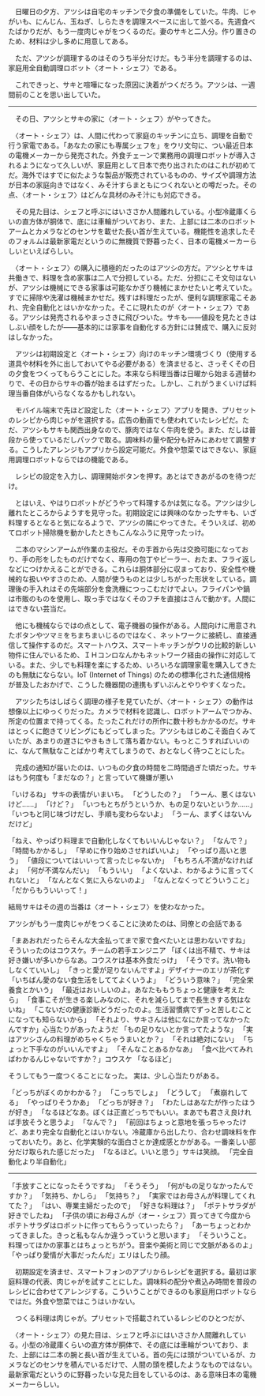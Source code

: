 　日曜日の夕方、アツシは自宅のキッチンで夕食の準備をしていた。牛肉、じゃがいも、にんじん、玉ねぎ、しらたきを調理スペースに出して並べる。先週食べたばかりだが、もう一度肉じゃがをつくるのだ。妻のサキと二人分。作り置きのため、材料は少し多めに用意してある。

　ただ、アツシが調理するのはそのうち半分だけだ。もう半分を調理するのは、家庭用全自動調理ロボット〈オート・シェフ〉である。

　これできっと、サキと喧嘩になった原因に決着がつくだろう。アツシは、一週間前のことを思い出していた。

---

　その日、アツシとサキの家に〈オート・シェフ〉がやってきた。

　〈オート・シェフ〉は、人間に代わって家庭のキッチンに立ち、調理を自動で行う家電である。「あなたの家にも専属シェフを」をウリ文句に、つい最近日本の電機メーカーから発売された。外食チェーンで業務用の調理ロボットが導入されるようになって久しいが、家庭用として日本で売り出されたのはこれが初めてだ。海外ではすでに似たような製品が販売されているものの、サイズや調理方法が日本の家庭向きではなく、みそ汁すらまともにつくれないとの噂だった。その点、〈オート・シェフ〉はどんな具材のみそ汁にも対応できる。

　その見た目は、シェフと呼ぶにはいささか人間離れしている。小型冷蔵庫くらいの直方体が胴体で、底には車輪がついており、また、上部には二本のロボットアームとカメラなどのセンサを載せた長い首が生えている。機能性を追求したそのフォルムは最新家電だというのに無機質で野暮ったく、日本の電機メーカーらしいといえばらしい。

　〈オート・シェフ〉の購入に積極的だったのはアツシの方だ。アツシとサキは共働きで、料理を含め家事は二人で分担している。ただ、分担にこそ文句はないが、アツシは機械にできる家事は可能なかぎり機械にまかせたいと考えていた。すでに掃除や洗濯は機械まかせだ。残すは料理だったが、便利な調理家電こそあれ、完全自動化とはいかなかった。そこに現れたのが〈オート・シェフ〉である。アツシは発売されるやまっさきに飛びついた。サキも――値段を見たときはしぶい顔をしたが――基本的には家事を自動化する方針には賛成で、購入に反対はしなかった。

　アツシは初期設定と〈オート・シェフ〉向けのキッチン環境づくり（使用する道具や材料を外に出しておいてやる必要がある）を済ませると、さっそくその日の夕食をつくってもらうことにした。本来なら料理当番は日曜から始まる週替わりで、その日からサキの番が始まるはずだった。しかし、これがうまくいけば料理当番自体がいらなくなるかもしれない。

　モバイル端末で先ほど設定した〈オート・シェフ〉アプリを開き、プリセットのレシピから肉じゃがを選択する。広告の動画でも使われていたレシピだ。ただ、アツシもサキも関西出身なので、豚肉ではなく牛肉を使う。また、だしは普段から使っているだしパックで取る。調味料の量や配分も好みにあわせて調整する。こうしたアレンジもアプリから設定可能だ。外食や惣菜ではできない、家庭用調理ロボットならではの機能である。

　レシピの設定を入力し、調理開始ボタンを押す。あとはできあがるのを待つだけ。

　とはいえ、やはりロボットがどうやって料理するかは気になる。アツシは少し離れたところからようすを見守った。初期設定には興味のなかったサキも、いざ料理するとなると気になるようで、アツシの隣にやってきた。そういえば、初めてロボット掃除機を動かしたときもこんなふうに見守ったっけ。

　二本のマシンアームが作業の主役だ。その手首から先は交換可能になっており、手の形をしたものだけでなく、専用の包丁やピーラー、おたま、フライ返しなどにつけかえることができる。これらは胴体部分に収まっており、安全性や機械的な扱いやすさのため、人間が使うものとは少しちがった形状をしている。調理後の手入れはその先端部分を食洗機につっこむだけでよい。フライパンや鍋は市販のものを使用し、取っ手ではなくそのフチを直接はさんで動かす。人間にはできない芸当だ。

　他にも機械ならではの点として、電子機器の操作がある。人間向けに用意されたボタンやツマミをちまちまいじるのではなく、ネットワークに接続し、直接通信して操作するのだ。スマートハウス、スマートキッチンがウリの比較的新しい物件に住んでいるため、ＩＨコンロなんかもネットワーク経由の操作に対応している。また、少しでも料理を楽にするため、いろいろな調理家電を購入してきたのも無駄にならない。IoT (Internet of Things) のための標準化された通信規格が普及したおかげで、こうした機器間の連携もずいぶんとやりやすくなった。

　アツシたちはしばらく調理の様子を見ていたが、〈オート・シェフ〉の動作は想像以上にゆっくりだった。カメラで材料を認識し、ロボットアームでつかみ、所定の位置まで持ってくる。たったこれだけの所作に数十秒もかかるのだ。サキはとっくに飽きてリビングにもどってしまった。アツシもはじめこそ面白くみていたが、あまりの遅さにやきもきして落ち着かない。もっとこうすればいいのに、なんて無駄なことばかり考えてしまうので、おとなしく待つことにした。

　完成の通知が届いたのは、いつもの夕食の時間を二時間過ぎた頃だった。サキはもう何度も「まだなの？」と言っていて機嫌が悪い

「いけるね」
サキの表情がいまいち。
「どうしたの？」
「うーん、悪くはないけど……」
「けど？」
「いつもとちがうというか、もの足りないというか……」
「いつもと同じ味づけだし、手順も変わらないよ」
「うーん、まずくはないんだけど」

「ねえ、やっぱり料理まで自動化しなくてもいいんじゃない？」
「なんで？」
「時間もかかるし」
「早めに作り始めさせればいいよ」
「やっぱり高いと思う」
「値段についてはいいって言ったじゃないか」
「もちろん不満がなければよ」
「何が不満なんだい」
「もういい」
「よくないよ、わかるように言ってくれないと」
「なんとなく気に入らないのよ」
「なんとなくってどういうこと」
「だからもういいって！」

結局サキはその週の当番は〈オート・シェフ〉を使わなかった。

アツシがもう一度肉じゃがをつくることに決めたのは、同僚との会話である

「まあおれだったらそんな大金払ってまで家で食べたいとは思わないですね」
そういったのはコウスケ。チームの若手エンジニア
「ぼくは出不精で、サキは好き嫌いが多いからなあ。コウスケは基本外食だっけ」
「そうです。洗い物もしなくていいし」
「きっと愛が足りないんですよ」デザイナーのエリが茶化す
「いちばん愛のない食生活をしててよくいうよ」
「どういう意味？」
「完全栄養食とかいう」
「最近はおいしいのよ。あなたももうちょっと健康を考えたら」
「食事こそが生きる楽しみなのに、それを減らしてまで長生きする気はないね」
「こないだの健康診断どうだったのよ。生活習慣病でずっと苦しむことになっても知らないから」
「それより、サキさんは他になにか言ってなかったんですか」心当たりがあったようだ
「もの足りないとか言ってたような」
「実はアツシさんの料理がめちゃくちゃうまいとか？」
「それは絶対にない」
「ちょっと下手なのがいいんですよ」
「そんなことあるかなあ」
「食べ比べてみればわかるんじゃないですか？」コウスケ
「なるほど」

そうしてもう一度つくることになった。
実は、少し心当たりがある。

「どっちがぼくのかわかる？」
「こっちでしょ」
「どうして」
「煮崩れしてる」
「やっぱりそうかあ」
「どっちが好き？」
「わたしはあなたが作ったほうが好き」
「なるほどなあ。ぼくは正直どっちでもいい。まあでも君さえ良ければ手放そうと思うよ」
「なんで？」
「前回はちょっと意地を張っちゃったけど、あまり完全な自動化とはいかない。冷蔵庫から出したり、合わせ調味料を作っておいたり。あと、化学実験的な面白さとか達成感とかがある。一番楽しい部分だけ取られた感じだった」
「なるほど。いいと思う」サキは笑顔。
「完全自動化より半自動化」

---

「手放すことになったそうですね」
「そうそう」
「何がもの足りなかったんですか？」
「気持ち、かしら」
「気持ち？」
「実家ではお母さんが料理してくれてた？」
「はい、専業主婦だったので」
「好きな料理は？」
「ポテトサラダが好きでしたね」
「子供の頃にお母さんが〈オー・シェフ〉買ってきて今度からポテトサラダはロボットに作ってもらうっていったら？」
「あーちょっとわかってきました。きっと私もなんか違うっていうと思います」
「そういうこと。料理ってほかの家事とはちょっとちがう。音楽や美術と同じで文脈があるのよ」
「やっぱり愛情が大事だったんだ」エリはしたり顔。





　初期設定を済ませ、スマートフォンのアプリからレシピを選択する。最初は家庭料理の代表、肉じゃがを試すことにした。調味料の配分や煮込み時間を普段のレシピに合わせてアレンジする。こういうことができるのも家庭用ロボットならではだ。外食や惣菜ではこうはいかない。

　つくる料理は肉じゃが。プリセットで搭載されているレシピのひとつだが、

　〈オート・シェフ〉の見た目は、シェフと呼ぶにはいささか人間離れしている。小型の冷蔵庫くらいの直方体が胴体で、その底には車輪がついており、また、上部には二本の腕と長い首が生えている。首の先には頭がついているが、カメラなどのセンサを積んでいるだけで、人間の頭を模したようなものではない。最新家電だというのに野暮ったいな見た目をしているのは、ある意味日本の電機メーカーらしい。
